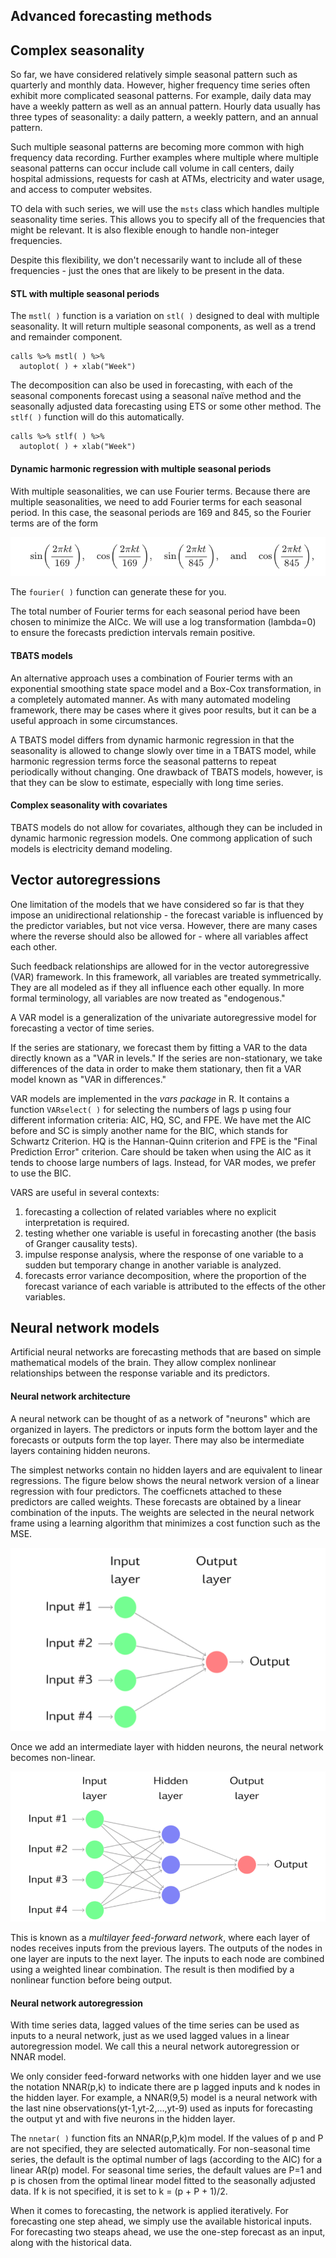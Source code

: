 ## Advanced forecasting methods

## Complex seasonality
So far, we have considered relatively simple seasonal pattern such as quarterly and monthly data. However, higher frequency time series often exhibit more
complicated seasonal patterns. For example, daily data may have a weekly pattern as well as an annual pattern. Hourly data usually has three types of seasonality:
a daily pattern, a weekly pattern, and an annual pattern.

Such multiple seasonal patterns are becoming more common with high frequency data recording. Further examples where multiple where multiple seasonal patterns can
occur include call volume in call centers, daily hospital admissions, requests for cash at ATMs, electricity and water usage, and access to computer websites.

TO dela with such series, we will use the ```msts``` class which handles multiple seasonality time series. This allows you to specify all of the frequencies that
might be relevant. It is also flexible enough to handle non-integer frequencies.

Despite this flexibility, we don't necessarily want to include all of these frequencies - just the ones that are likely to be present in the data.
#### STL with multiple seasonal periods
The ```mstl( )``` function is a variation on ```stl( )``` designed to deal with multiple seasonality. It will return multiple seasonal components, as well as a trend
and remainder component.
```
calls %>% mstl( ) %>%
  autoplot( ) + xlab("Week")
```
The decomposition can also be used in forecasting, with each of the seasonal components forecast using a seasonal naïve method and the seasonally adjusted data
forecasting using ETS or some other method. The ```stlf( )``` function will do this automatically.
```
calls %>% stlf( ) %>%
  autoplot( ) + xlab("Week")
```
#### Dynamic harmonic regression with multiple seasonal periods
With multiple seasonalities, we can use Fourier terms. Because there are multiple seasonalities, we need to add Fourier terms for each seasonal period. In this case,
the seasonal periods are 169 and 845, so the Fourier terms are of the form

![equation](https://github.com/gpadolina/TimeSeries-notes/blob/master/TimeSeries/Equations/Fourier%20terms.png)

The ```fourier( )``` function can generate these for you.

The total number of Fourier terms for each seasonal period have been chosen to minimize the AICc. We will use a log transformation (lambda=0) to ensure the forecasts
prediction intervals remain positive.

#### TBATS models
An alternative approach uses a combination of Fourier terms with an exponential smoothing state space model and a Box-Cox transformation, in a completely automated
manner. As with many automated modeling framework, there may be cases where it gives poor results, but it can be a useful approach in some circumstances.

A TBATS model differs from dynamic harmonic regression in that the seasonality is allowed to change slowly over time in a TBATS model, while harmonic regression
terms force the seasonal patterns to repeat periodically without changing. One drawback of TBATS models, however, is that they can be slow to estimate, especially
with long time series.
#### Complex seasonality with covariates
TBATS models do not allow for covariates, although they can be included in dynamic harmonic regression models. One commong application of such models is electricity
demand modeling.
## Vector autoregressions
One limitation of the models that we have considered so far is that they impose an unidirectional relationship - the forecast variable is influenced by the predictor
variables, but not vice versa. However, there are many cases where the reverse should also be allowed for - where all variables affect each other.

Such feedback relationships are allowed for in the vector autoregressive (VAR) framework. In this framework, all variables are treated symmetrically. They are all
modeled as if they all influence each other equally. In more formal terminology, all variables are now treated as "endogenous."

A VAR model is a generalization of the univariate autoregressive model for forecasting a vector of time series.

If the series are stationary, we forecast them by fitting a VAR to the data directly known as a "VAR in levels." If the series are non-stationary, we take differences
of the data in order to make them stationary, then fit a VAR model known as "VAR in differences."

VAR models are implemented in the *vars package* in R. It contains a function ```VARselect( )``` for selecting the numbers of lags p using four different information
criteria: AIC, HQ, SC, and FPE. We have met the AIC before and SC is simply another name for the BIC, which stands for Schwartz Criterion. HQ is the Hannan-Quinn
criterion and FPE is the "Final Prediction Error" criterion. Care should be taken when using the AIC as it tends to choose large numbers of lags. Instead, for
VAR modes, we prefer to use the BIC.

VARS are useful in several contexts:
1. forecasting a collection of related variables where no explicit interpretation is required.
2. testing whether one variable is useful in forecasting another (the basis of Granger causality tests).
3. impulse response analysis, where the response of one variable to a sudden but temporary change in another variable is analyzed.
4. forecasts error variance decomposition, where the proportion of the forecast variance of each variable is attributed to the effects of the other variables.
## Neural network models
Artificial neural networks are forecasting methods that are based on simple mathematical models of the brain. They allow complex nonlinear relationships between the
response variable and its predictors.
#### Neural network architecture
A neural network can be thought of as a network of "neurons" which are organized in layers. The predictors or inputs form the bottom layer and the forecasts or
outputs form the top layer. There may also be intermediate layers containing hidden neurons.

The simplest networks contain no hidden layers and are equivalent to linear regressions. The figure below shows the neural network version of a linear regression
with four predictors. The coefficnets attached to these predictors are called weights. These forecasts are obtained by a linear combination of the inputs. The
weights are selected in the neural network frame using a learning algorithm that minimizes a cost function such as the MSE.

![equation](https://github.com/gpadolina/TimeSeries-notes/blob/master/TimeSeries/Equations/Simple%20neural%20network%20equivalent%20to%20linear%20regression.png)

Once we add an intermediate layer with hidden neurons, the neural network becomes non-linear.

![equation](https://github.com/gpadolina/TimeSeries-notes/blob/master/TimeSeries/Equations/Neural%20network%20with%20four%20inputs%20and%20one%20hidden%20layer%20with%20three%20hidden%20neurons.png)

This is known as a *multilayer feed-forward network*, where each layer of nodes receives inputs from the previous layers. The outputs of the nodes in one layer
are inputs to the next layer. The inputs to each node are combined using a weighted linear combination. The result is then modified by a nonlinear function
before being output.

#### Neural network autoregression
With time series data, lagged values of the time series can be used as inputs to a neural network, just as we used lagged values in a linear autoregression model.
We call this a neural network autoregression or NNAR model.

We only consider feed-forward networks with one hidden layer and we use the notation NNAR(p,k) to indicate there are p lagged inputs and k nodes in the hidden layer.
For example, a NNAR(9,5) model is a neural network with the last nine observations(yt-1,yt-2,...,yt-9) used as inputs for forecasting the output yt and with five
neurons in the hidden layer.

The ```nnetar( )``` function fits an NNAR(p,P,k)m model. If the values of p and P are not specified, they are selected automatically. For non-seasonal time series,
the default is the optimal number of lags (according to the AIC) for a linear AR(p) model. For seasonal time series, the default values are P=1 and p is chosen
from the optimal linear model fitted to the seasonally adjusted data. If k is not specified, it is set to k = (p + P + 1)/2.

When it comes to forecasting, the network is applied iteratively. For forecasting one step ahead, we simply use the available historical inputs. For forecasting
two steaps ahead, we use the one-step forecast as an input, along with the historical data.

